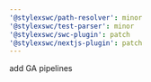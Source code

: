 ```yaml
---
'@stylexswc/path-resolver': minor
'@stylexswc/test-parser': minor
'@stylexswc/swc-plugin': patch
'@stylexswc/nextjs-plugin': patch
---
```


add GA pipelines
